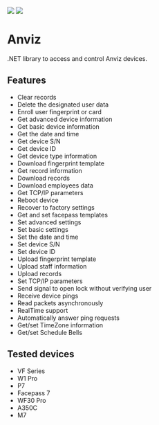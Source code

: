 <a href="https://www.nuget.org/packages/Anviz.SDK"><img src="https://ci.appveyor.com/api/projects/status/hn2yilm9xl66d2yc?svg=true"></a> <a href="https://www.nuget.org/packages/Anviz.SDK"><img src="https://img.shields.io/nuget/v/anviz.sdk.svg?style=flat"></a>

# Anviz

.NET library to access and control Anviz devices.

Features 
----------------

- Clear records
- Delete the designated user data
- Enroll user fingerprint or card
- Get advanced device information
- Get basic device information
- Get the date and time
- Get device S/N
- Get device ID
- Get device type information
- Download fingerprint template
- Get record information
- Download records
- Download employees data
- Get TCP/IP parameters
- Reboot device
- Recover to factory settings
- Get and set facepass templates
- Set advanced settings
- Set basic settings
- Set the date and time
- Set device S/N
- Set device ID
- Upload fingerprint template
- Upload staff information
- Upload records
- Set TCP/IP parameters
- Send signal to open lock without verifying user
- Receive device pings
- Read packets asynchronously
- RealTime support
- Automatically answer ping requests
- Get/set TimeZone information
- Get/set Schedule Bells

Tested devices
--------

 - VF Series
 - W1 Pro
 - P7
 - Facepass 7
 - WF30 Pro
 - A350C
 - M7
